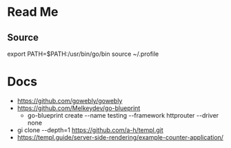 # Read Me

## Source
export PATH=$PATH:/usr/bin/go/bin
source ~/.profile

# Docs
- https://github.com/gowebly/gowebly
- https://github.com/Melkeydev/go-blueprint
  - go-blueprint create --name testing --framework httprouter --driver none
- gi clone --depth=1 https://github.com/a-h/templ.git
- https://templ.guide/server-side-rendering/example-counter-application/